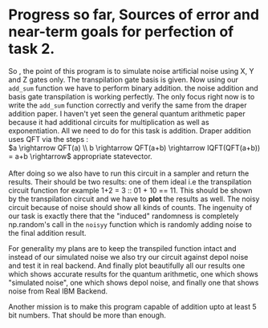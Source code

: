 # Progress so far, Sources of error and near-term goals for perfection of task 2.

So , the point of this program is to simulate noise artificial noise using X, Y and Z gates only. The transpilation gate basis is given. Now using our `add_sum` function we have to perform binary addition. the noise addition and basis gate transpilation is working perfectly. The only focus right now is to write the `add_sum` function correctly and verify the same from the draper addition paper. I haven't yet seen the general quantum arithmetic paper because it had additional circuits for multiplication as well as exponentiation. All we need to do for this task is addition. Draper addition uses QFT via the steps :  \
$a \rightarrow QFT(a) \\ b \rightarrow QFT(a+b) \rightarrow IQFT(QFT(a+b)) = a+b \rightarrow$ appropriate statevector. \
\
After doing so we also have to run this circuit in a sampler and return the results. Their should be two results: one of them ideal i.e the transpilation circuit function for example 1+2 = 3 :: 01 + 10 == 11. This should be shown by the transpilation circuit and we have to **plot** the results as well. The noisy circuit because of noise should show all kinds of counts. The ingenuity of our task is exactly there that the "induced" randomness is completely np.random's call in the `noisyy` function which is randomly adding noise to the final addition result. 

For generality my plans are to keep the transpiled function intact and instead of our simulated noise we also try our circuit against depol noise and test it in real backend. And finally plot beautifully all our results one which shows accurate results for the quantum arithmetic, one which shows "simulated noise", one which shows depol noise, and finally one that shows noise from Real IBM Backend.

Another mission is to make this program capable of addition upto at least 5 bit numbers. That should be more than enough.
